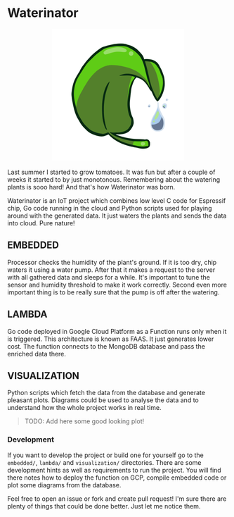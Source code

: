 # Waterinator

<p align="center">
<img src="https://raw.githubusercontent.com/franpog859/waterinator/master/assets/waterinator_logo.png">
</p>

Last summer I started to grow tomatoes. It was fun but after a couple of weeks it started to by just monotonous. Remembering about the watering plants is sooo hard! And that's how Waterinator was born.

Waterinator is an IoT project which combines low level C code for Espressif chip, Go code running in the cloud and Python scripts used for playing around with the generated data. It just waters the plants and sends the data into cloud. Pure nature!

## EMBEDDED

Processor checks the humidity of the plant's ground. If it is too dry, chip waters it using a water pump. After that it makes a request to the server with all gathered data and sleeps for a while. It's important to tune the sensor and humidity threshold to make it work correctly. Second even more important thing is to be really sure that the pump is off after the watering.

## LAMBDA 

Go code deployed in Google Cloud Platform as a Function runs only when it is triggered. This architecture is known as FAAS. It just generates lower cost. The function connects to the MongoDB database and pass the enriched data there.

## VISUALIZATION

Python scripts which fetch the data from the database and generate pleasant plots. Diagrams could be used to analyse the data and to understand how the whole project works in real time.

> TODO: Add here some good looking plot!

### Development

If you want to develop the project or build one for yourself go to the `embedded/`, `lambda/` and `visualization/` directories. There are some development hints as well as requirements to run the project. You will find there notes how to deploy the function on GCP, compile embedded code or plot some diagrams from the database.

Feel free to open an issue or fork and create pull request! I'm sure there are plenty of things that could be done better. Just let me notice them.

